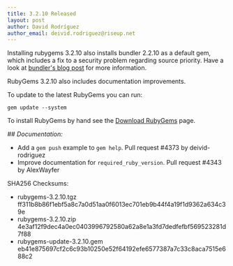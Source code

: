 ```yaml
---
title: 3.2.10 Released
layout: post
author: David Rodríguez
author_email: deivid.rodriguez@riseup.net
---
```


Installing rubygems 3.2.10 also installs bundler 2.2.10 as a default gem, which
includes a fix to a security problem regarding source priority. Have a look at
[bundler's blog post][blog] for more information.

RubyGems 3.2.10 also includes documentation improvements.

To update to the latest RubyGems you can run:

    gem update --system

To install RubyGems by hand see the [Download RubyGems][download] page.


_## Documentation:_

* Add a `gem push` example to `gem help`. Pull request #4373 by
  deivid-rodriguez
* Improve documentation for `required_ruby_version`. Pull request #4343 by
  AlexWayfer


SHA256 Checksums:

* rubygems-3.2.10.tgz  
  ff311b8b86f1ebf5a8c7a0d51aa0f6013ec701eb9b44f4a19f1d9362a634c39e
* rubygems-3.2.10.zip  
  4e3af12f9dec4a0ec0403996792580a62a8e1a3fd7dedfefbf569523281d7f88
* rubygems-update-3.2.10.gem  
  eb41e875697cf2c6c93b10250e52f64192efe6577387a7c33c8aca7515e688c2


[download]: https://rubygems.org/pages/download
[blog]: https://bundler.io/blog/2021/02/15/a-more-secure-bundler-we-fixed-our-source-priorities.html
